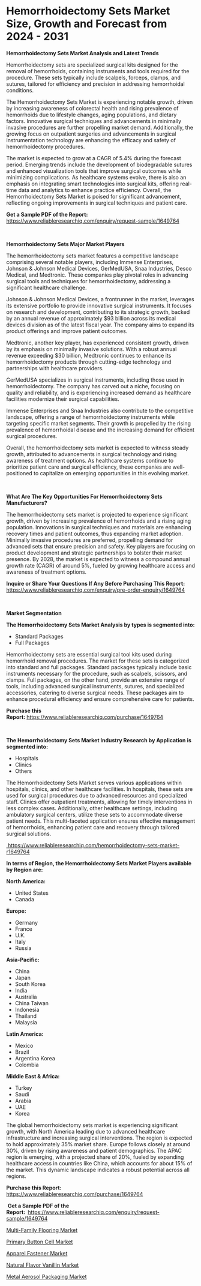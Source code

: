 <p><h1>Hemorrhoidectomy Sets Market Size, Growth and Forecast from 2024 - 2031</h1></p><p><strong>Hemorrhoidectomy Sets Market Analysis and Latest Trends</strong></p>
<p><p>Hemorrhoidectomy sets are specialized surgical kits designed for the removal of hemorrhoids, containing instruments and tools required for the procedure. These sets typically include scalpels, forceps, clamps, and sutures, tailored for efficiency and precision in addressing hemorrhoidal conditions. </p><p>The Hemorrhoidectomy Sets Market is experiencing notable growth, driven by increasing awareness of colorectal health and rising prevalence of hemorrhoids due to lifestyle changes, aging populations, and dietary factors. Innovative surgical techniques and advancements in minimally invasive procedures are further propelling market demand. Additionally, the growing focus on outpatient surgeries and advancements in surgical instrumentation technology are enhancing the efficacy and safety of hemorrhoidectomy procedures.</p><p>The market is expected to grow at a CAGR of 5.4% during the forecast period. Emerging trends include the development of biodegradable sutures and enhanced visualization tools that improve surgical outcomes while minimizing complications. As healthcare systems evolve, there is also an emphasis on integrating smart technologies into surgical kits, offering real-time data and analytics to enhance practice efficiency. Overall, the Hemorrhoidectomy Sets Market is poised for significant advancement, reflecting ongoing improvements in surgical techniques and patient care.</p></p>
<p><strong>Get a Sample PDF of the Report:&nbsp;</strong> <a href="https://www.reliableresearchiq.com/enquiry/request-sample/1649764?utm_campaign=1499&utm_medium=2&utm_source=Github&utm_content=ia&utm_term=15102024&utm_id=hemorrhoidectomy-sets">https://www.reliableresearchiq.com/enquiry/request-sample/1649764</a></p>
<p>&nbsp;</p>
<p><strong>Hemorrhoidectomy Sets Major Market Players</strong></p>
<p><p>The hemorrhoidectomy sets market features a competitive landscape comprising several notable players, including Immense Enterprises, Johnson & Johnson Medical Devices, GerMedUSA, Snaa Industries, Desco Medical, and Medtronic. These companies play pivotal roles in advancing surgical tools and techniques for hemorrhoidectomy, addressing a significant healthcare challenge.</p><p>Johnson & Johnson Medical Devices, a frontrunner in the market, leverages its extensive portfolio to provide innovative surgical instruments. It focuses on research and development, contributing to its strategic growth, backed by an annual revenue of approximately $93 billion across its medical devices division as of the latest fiscal year. The company aims to expand its product offerings and improve patient outcomes.</p><p>Medtronic, another key player, has experienced consistent growth, driven by its emphasis on minimally invasive solutions. With a robust annual revenue exceeding $30 billion, Medtronic continues to enhance its hemorrhoidectomy products through cutting-edge technology and partnerships with healthcare providers.</p><p>GerMedUSA specializes in surgical instruments, including those used in hemorrhoidectomy. The company has carved out a niche, focusing on quality and reliability, and is experiencing increased demand as healthcare facilities modernize their surgical capabilities.</p><p>Immense Enterprises and Snaa Industries also contribute to the competitive landscape, offering a range of hemorrhoidectomy instruments while targeting specific market segments. Their growth is propelled by the rising prevalence of hemorrhoidal disease and the increasing demand for efficient surgical procedures.</p><p>Overall, the hemorrhoidectomy sets market is expected to witness steady growth, attributed to advancements in surgical technology and rising awareness of treatment options. As healthcare systems continue to prioritize patient care and surgical efficiency, these companies are well-positioned to capitalize on emerging opportunities in this evolving market.</p></p>
<p>&nbsp;</p>
<p><strong>What Are The Key Opportunities For Hemorrhoidectomy Sets Manufacturers?</strong></p>
<p><p>The hemorrhoidectomy sets market is projected to experience significant growth, driven by increasing prevalence of hemorrhoids and a rising aging population. Innovations in surgical techniques and materials are enhancing recovery times and patient outcomes, thus expanding market adoption. Minimally invasive procedures are preferred, propelling demand for advanced sets that ensure precision and safety. Key players are focusing on product development and strategic partnerships to bolster their market presence. By 2028, the market is expected to witness a compound annual growth rate (CAGR) of around 5%, fueled by growing healthcare access and awareness of treatment options.</p></p>
<p><strong>Inquire or Share Your Questions If Any Before Purchasing This Report:</strong> <a href="https://www.reliableresearchiq.com/enquiry/pre-order-enquiry/1649764?utm_campaign=1499&utm_medium=2&utm_source=Github&utm_content=ia&utm_term=15102024&utm_id=hemorrhoidectomy-sets">https://www.reliableresearchiq.com/enquiry/pre-order-enquiry/1649764</a></p>
<p>&nbsp;</p>
<p><strong>Market Segmentation</strong></p>
<p><strong>The Hemorrhoidectomy Sets Market Analysis by types is segmented into:</strong></p>
<p><ul><li>Standard Packages</li><li>Full Packages</li></ul></p>
<p><p>Hemorrhoidectomy sets are essential surgical tool kits used during hemorrhoid removal procedures. The market for these sets is categorized into standard and full packages. Standard packages typically include basic instruments necessary for the procedure, such as scalpels, scissors, and clamps. Full packages, on the other hand, provide an extensive range of tools, including advanced surgical instruments, sutures, and specialized accessories, catering to diverse surgical needs. These packages aim to enhance procedural efficiency and ensure comprehensive care for patients.</p></p>
<p><strong>Purchase this Report:&nbsp;</strong><a href="https://www.reliableresearchiq.com/purchase/1649764?utm_campaign=1499&utm_medium=2&utm_source=Github&utm_content=ia&utm_term=15102024&utm_id=hemorrhoidectomy-sets">https://www.reliableresearchiq.com/purchase/1649764</a></p>
<p>&nbsp;</p>
<p><strong>The Hemorrhoidectomy Sets Market Industry Research by Application is segmented into:</strong></p>
<p><ul><li>Hospitals</li><li>Clinics</li><li>Others</li></ul></p>
<p><p>The Hemorrhoidectomy Sets Market serves various applications within hospitals, clinics, and other healthcare facilities. In hospitals, these sets are used for surgical procedures due to advanced resources and specialized staff. Clinics offer outpatient treatments, allowing for timely interventions in less complex cases. Additionally, other healthcare settings, including ambulatory surgical centers, utilize these sets to accommodate diverse patient needs. This multi-faceted application ensures effective management of hemorrhoids, enhancing patient care and recovery through tailored surgical solutions.</p></p>
<p><a href="https://www.reliableresearchiq.com/hemorrhoidectomy-sets-market-r1649764?utm_campaign=1499&utm_medium=2&utm_source=Github&utm_content=ia&utm_term=15102024&utm_id=hemorrhoidectomy-sets">&nbsp;https://www.reliableresearchiq.com/hemorrhoidectomy-sets-market-r1649764</a></p>
<p><strong>In terms of Region, the Hemorrhoidectomy Sets Market Players available by Region are:</strong></p>
<p>
    <p> <strong> North America: </strong>
        <ul>
            <li>United States</li>
            <li>Canada</li>
        </ul>
        </p> 
    <p> <strong> Europe: </strong>
        <ul>
            <li>Germany</li>
            <li>France</li>
            <li>U.K.</li>
            <li>Italy</li>
            <li>Russia</li>
        </ul>
        </p> 
    <p> <strong> Asia-Pacific: </strong>
        <ul>
            <li>China</li>
            <li>Japan</li>
            <li>South Korea</li>
            <li>India</li>
            <li>Australia</li>
            <li>China Taiwan</li>
            <li>Indonesia</li>
            <li>Thailand</li>
            <li>Malaysia</li>
        </ul>
        </p> 
    <p> <strong> Latin America: </strong>
        <ul>
            <li>Mexico</li>
            <li>Brazil</li>
            <li>Argentina Korea</li>
            <li>Colombia</li>
        </ul>
        </p> 
    <p> <strong> Middle East & Africa: </strong>
        <ul>
            <li>Turkey</li>
            <li>Saudi</li>
            <li>Arabia</li>
            <li>UAE</li>
            <li>Korea</li>
        </ul>
    </p>
    </p>
<p><p>The global hemorrhoidectomy sets market is experiencing significant growth, with North America leading due to advanced healthcare infrastructure and increasing surgical interventions. The region is expected to hold approximately 35% market share. Europe follows closely at around 30%, driven by rising awareness and patient demographics. The APAC region is emerging, with a projected share of 20%, fueled by expanding healthcare access in countries like China, which accounts for about 15% of the market. This dynamic landscape indicates a robust potential across all regions.</p></p>
<p><strong>Purchase this Report: </strong><a href="https://www.reliableresearchiq.com/purchase/1649764?utm_campaign=1499&utm_medium=2&utm_source=Github&utm_content=ia&utm_term=15102024&utm_id=hemorrhoidectomy-sets">https://www.reliableresearchiq.com/purchase/1649764</a></p>
<p>&nbsp;<strong>Get a Sample PDF of the Report:&nbsp;&nbsp;</strong><a href="https://www.reliableresearchiq.com/enquiry/request-sample/1649764?utm_campaign=1499&utm_medium=2&utm_source=Github&utm_content=ia&utm_term=15102024&utm_id=hemorrhoidectomy-sets">https://www.reliableresearchiq.com/enquiry/request-sample/1649764</a></p>
<p><strong></strong></p>
<p><p><a href="https://www.linkedin.com/pulse/emerging-multi-family-flooring-market-opportunities-analysis-lb3df?trk=public_post_embed_feed-article-content&utm_campaign=1499&utm_medium=2&utm_source=Github&utm_content=ia&utm_term=15102024&utm_id=hemorrhoidectomy-sets">Multi-Family Flooring Market</a></p><p><a href="https://www.linkedin.com/pulse/exploring-primary-button-cell-market-dynamics-revenue-analysis-lakif?trk=public_post_embed_feed-article-content&utm_campaign=1499&utm_medium=2&utm_source=Github&utm_content=ia&utm_term=15102024&utm_id=hemorrhoidectomy-sets">Primary Button Cell Market</a></p><p><a href="https://www.linkedin.com/pulse/strategic-insights-global-apparel-fastener-market-trends-2024-saszf?trk=public_post_embed_feed-article-content&utm_campaign=1499&utm_medium=2&utm_source=Github&utm_content=ia&utm_term=15102024&utm_id=hemorrhoidectomy-sets">Apparel Fastener Market</a></p><p><a href="https://www.linkedin.com/pulse/decoding-natural-flavor-vanillin-market-signals-growth-algorithms-esivf?trk=public_post_embed_feed-article-content&utm_campaign=1499&utm_medium=2&utm_source=Github&utm_content=ia&utm_term=15102024&utm_id=hemorrhoidectomy-sets">Natural Flavor Vanillin Market</a></p><p><a href="https://www.linkedin.com/pulse/booming-metal-aerosol-packaging-market-sector-analysis-growth-z06rf?trk=public_post_embed_feed-article-content&utm_campaign=1499&utm_medium=2&utm_source=Github&utm_content=ia&utm_term=15102024&utm_id=hemorrhoidectomy-sets">Metal Aerosol Packaging Market</a></p></p>